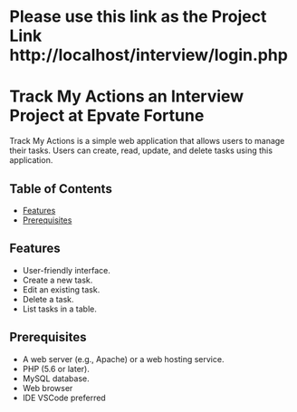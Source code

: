 # Please use this link as the Project Link http://localhost/interview/login.php
# Track My Actions an Interview Project at Epvate Fortune

Track My Actions is a simple web application that allows users to manage their tasks. Users can create, read, update, and delete tasks using this application.

## Table of Contents
- [Features](#features)
- [Prerequisites](#prerequisites)

## Features

- User-friendly interface.
- Create a new task.
- Edit an existing task.
- Delete a task.
- List tasks in a table.

## Prerequisites

- A web server (e.g., Apache) or a web hosting service.
- PHP (5.6 or later).
- MySQL database.
- Web browser
- IDE VSCode preferred

